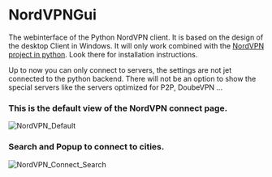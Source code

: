 # NordVPNGui

The webinterface of the Python NordVPN client.
It is based on the design of the desktop Client in Windows.
It will only work combined with the [NordVPN project in python](https://github.com/HuiiBuh/NordVPN). Look there for installation instructions.

Up to now you can only connect to servers, the settings are not jet connected to the python backend. There will not be an option to show the special servers like the servers optimized for P2P, DoubeVPN ...


### This is the default view of the NordVPN connect page.
![NordVPN_Default](https://i.imgur.com/E0tDPKV.png)



### Search and Popup to connect to cities.
![NordVPN_Connect_Search](https://i.imgur.com/c0IUrPm.png)
